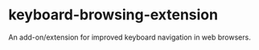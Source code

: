 # keyboard-browsing-extension
An add-on/extension for improved keyboard navigation in web browsers.
